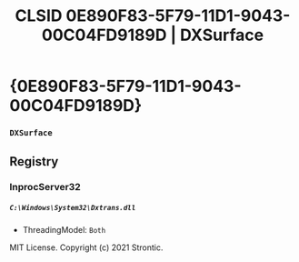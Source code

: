 ﻿---
title: "CLSID 0E890F83-5F79-11D1-9043-00C04FD9189D | DXSurface"
excerpt: What is COM-Object CLSID 0E890F83-5F79-11D1-9043-00C04FD9189D?
---

# {0E890F83-5F79-11D1-9043-00C04FD9189D}

### `DXSurface`

## Registry


### InprocServer32

##### `C:\Windows\System32\Dxtrans.dll`
* ThreadingModel: `Both`

MIT License. Copyright (c) 2021 Strontic.


